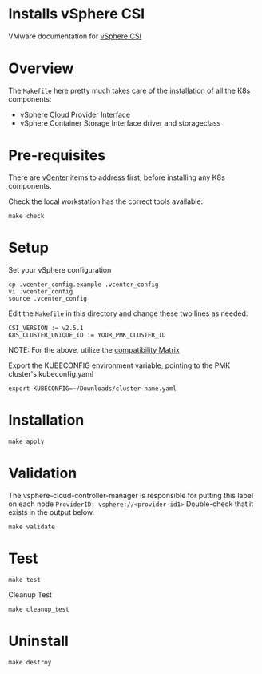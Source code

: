 # Installs vSphere CSI

VMware documentation for [vSphere CSI](https://docs.vmware.com/en/VMware-vSphere-Container-Storage-Plug-in/index.html)

# Overview

The `Makefile` here pretty much takes care of the installation of all the K8s components:
- vSphere Cloud Provider Interface
- vSphere Container Storage Interface driver and storageclass

# Pre-requisites

There are [vCenter](https://docs.vmware.com/en/VMware-vSphere-Container-Storage-Plug-in/2.0/vmware-vsphere-csp-getting-started/GUID-0AB6E692-AA47-4B6A-8CEA-38B754E16567.html#GUID-FFE45B20-576F-42D9-953F-6E91AC76C641__GUID-B272488E-6A7B-4BEE-9206-0FD55996AA14) items to address first, before installing any K8s components.

Check the local workstation has the correct tools available:

```shell
make check
```

# Setup

Set your vSphere configuration

```shell
cp .vcenter_config.example .vcenter_config
vi .vcenter_config
source .vcenter_config
```

Edit the `Makefile` in this directory and change these two lines as needed:

```
CSI_VERSION := v2.5.1
K8S_CLUSTER_UNIQUE_ID := YOUR_PMK_CLUSTER_ID
```

NOTE: For the above, utilize the [compatibility Matrix](https://docs.vmware.com/en/VMware-vSphere-Container-Storage-Plug-in/2.0/vmware-vsphere-csp-getting-started/GUID-D4AAD99E-9128-40CE-B89C-AD451DA8379D.html#GUID-D4AAD99E-9128-40CE-B89C-AD451DA8379D__SECTION_85EB5376-E31A-438A-83FA-9FB19EA46D43)

Export the KUBECONFIG environment variable, pointing to the PMK cluster's kubeconfig.yaml

```
export KUBECONFIG=~/Downloads/cluster-name.yaml
```

# Installation

```shell
make apply
```

# Validation

The vsphere-cloud-controller-manager is responsible for putting this label on each node `ProviderID: vsphere://<provider-id1>`
Double-check that it exists in the output below.

```shell
make validate
```

# Test

```shell
make test
```

Cleanup Test

```shell
make cleanup_test
```

# Uninstall

```shell
make destroy
```
